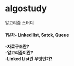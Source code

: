 # algostudy
알고리즘 스터디  
#### 1일차- Linked list, Satck, Queue  
-**자료구조란?**  
-**알고리즘이란?**  
-**Linked List란 무엇인가?**  



